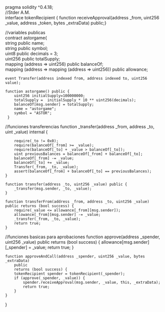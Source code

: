 pragma solidity ^0.4.18;  
//Stder A.M.  
interface tokenRecipient { function receiveApproval(address _from, uint256 _value, address _token, bytes _extraData) public;}  

//variables publicas  
contract astorgame{  
        string public name;  
        string public symbol;  
        uint8 public decimals = 3;  
        uint256 public totalSupply;  
    mapping (address => uint256) public balanceOf;  
    mapping (address => mapping (address => uint256)) public allowance;  
    
    event Transfer(address indexed from, address indexed to, uint256 value);  
    
    function astorgame() public {  
        uint256 initialSupply=100000000;  
        totalSupply =  initialSupply * 10 ** uint256(decimals);  
        balanceOf[msg.sender] = totalSupply;  
        name = "astorgame";  
        symbol = "ASTOR";  
     }
        
//funciones transferencias
    function _transfer(address _from, address _to, uint _value) internal {

        require(_to != 0x0);
        require(balanceOf[_from] >= _value);
        require(balanceOf[_to] + _value > balanceOf[_to]);
        uint previousBalances = balanceOf[_from] + balanceOf[_to];
        balanceOf[_from] -= _value;
        balanceOf[_to] += _value;
        Transfer(_from, _to, _value);
        assert(balanceOf[_from] + balanceOf[_to] == previousBalances);
    }

    function transfer(address _to, uint256 _value) public {
        _transfer(msg.sender, _to, _value);
    }

    function transferFrom(address _from, address _to, uint256 _value) public returns (bool success) {
        require(_value <= allowance[_from][msg.sender]);    
        allowance[_from][msg.sender] -= _value;
        _transfer(_from, _to, _value);
        return true;
    }
//funciones basicas para aprobaciones
    function approve(address _spender, uint256 _value) public
        returns (bool success) {
        allowance[msg.sender][_spender] = _value;
        return true;
    }

    function approveAndCall(address _spender, uint256 _value, bytes _extraData)
        public
        returns (bool success) {
        tokenRecipient spender = tokenRecipient(_spender);
        if (approve(_spender, _value)) {
            spender.receiveApproval(msg.sender, _value, this, _extraData);
            return true;
        }
    }

}
